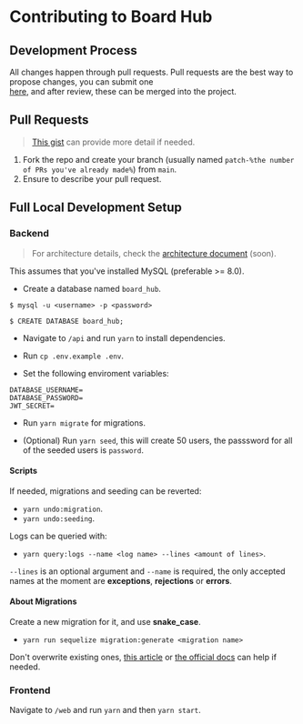 # Contributing to Board Hub

## Development Process

All changes happen through pull requests. Pull requests are the best way to propose changes, you can submit one  
<a href="https://github.com/Zondazx/board-hub/pulls">here</a>, and after review, these can be merged into the project.

## Pull Requests

> [This gist](https://gist.github.com/Chaser324/ce0505fbed06b947d962) can provide more detail if needed.

1. Fork the repo and create your branch (usually named `patch-%the number of PRs you've already made%`) from `main`.
2. Ensure to describe your pull request.

## Full Local Development Setup

### Backend

> For architecture details, check the [architecture document](./api/ARCHITECTURE.md) (soon).

This assumes that you've installed MySQL (preferable >= 8.0).

- Create a database named `board_hub`.

```shell
$ mysql -u <username> -p <password>

$ CREATE DATABASE board_hub;
```

- Navigate to `/api` and run `yarn` to install dependencies.

- Run `cp .env.example .env`.

- Set the following enviroment variables:

```
DATABASE_USERNAME=
DATABASE_PASSWORD=
JWT_SECRET=
```

- Run `yarn migrate` for migrations.

- (Optional) Run `yarn seed`, this will create 50 users, the passsword for all of the seeded users is `password`.

#### Scripts

If needed, migrations and seeding can be reverted:

- `yarn undo:migration`.
- `yarn undo:seeding`.

Logs can be queried with:

- `yarn query:logs --name <log name> --lines <amount of lines>`.

`--lines` is an optional argument and `--name` is required, the only accepted names
at the moment are **exceptions**, **rejections** or **errors**.

#### About Migrations

Create a new migration for it, and use **snake_case**.

- `yarn run sequelize migration:generate <migration name>`

Don't overwrite existing ones, [this article](https://dev.to/anayooleru/modifying-an-existing-sequelize-migration-1mnn)  or [the official docs](https://sequelize.org/master/manual/migrations.html) can help if needed.

### Frontend

Navigate to `/web` and run `yarn` and then `yarn start`.

